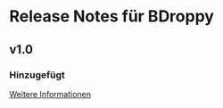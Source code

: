 # Release Notes für BDroppy

## v1.0

### Hinzugefügt
[Weitere Informationen](https://developers.plentymarkets.com/marketplace/plugin-requirements#marketplace-changelog)